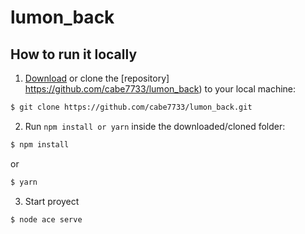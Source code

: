 # lumon_back

## How to run it locally
1. [Download](https://github.com/cabe7733/lumon_back) or clone the [repository] https://github.com/cabe7733/lumon_back) to your local machine:
```bash
$ git clone https://github.com/cabe7733/lumon_back.git
```

2. Run `npm install or yarn` inside the downloaded/cloned folder:
```bash
$ npm install 
```
or

```bash
$ yarn 
```

3. Start proyect 
```bash
$ node ace serve
```

